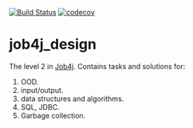 [![Build Status](https://travis-ci.org/tolstinator/job4j_design.svg?branch=master)](https://travis-ci.org/tolstinator/job4j_design)
[![codecov](https://codecov.io/gh/tolstinator/job4j_design/branch/master/graph/badge.svg)](https://codecov.io/gh/tolstinator/job4j_design)
# job4j_design

The level 2 in [Job4j](https://job4j.ru/). Contains tasks and solutions for:
1. OOD.
2. input/output.
3. data structures and algorithms.
4. SQL, JDBC.
5. Garbage collection.
